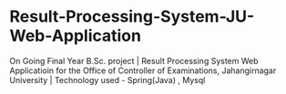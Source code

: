 # Result-Processing-System-JU-Web-Application
On Going Final Year B.Sc. project | Result Processing System Web Applicatioin for the Office of Controller of Examinations, Jahangirnagar University | Technology used - Spring(Java) , Mysql
